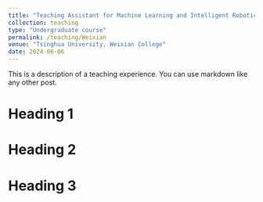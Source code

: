 ```yaml
---
title: "Teaching Assistant for Machine Learning and Intelligent Robotics"
collection: teaching
type: "Undergraduate course"
permalink: /teaching/Weixian
venue: "Tsinghua University, Weixian College"
date: 2024-06-06
---
```


This is a description of a teaching experience. You can use markdown like any other post.

Heading 1
======

Heading 2
======

Heading 3
======
